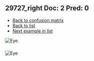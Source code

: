 ## 29727_right Doc: 2 Pred: 0
- [Back to confusion matrix](https://github.com/juliandewit/kaggle_retinopathy/blob/master/matrix.md)
- [Back to list](https://github.com/juliandewit/kaggle_retinopathy/blob/master/lists/20/list.md)
- [Next example in list](https://github.com/juliandewit/kaggle_retinopathy/blob/master/lists/20/29/29996_right.md)

![Eye](https://retinopaty.blob.core.windows.net/size1024/29727_right_2.jpeg)

### 

![Eye]()
